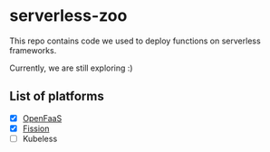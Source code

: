 # serverless-zoo

This repo contains code we used to deploy functions on serverless frameworks.

Currently, we are still exploring :)

## List of platforms
- [x] [OpenFaaS](openfaas)
- [x] [Fission](fission)
- [ ] Kubeless
